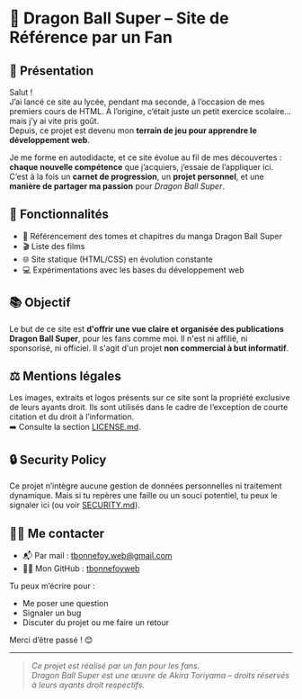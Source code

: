 # 📘 Dragon Ball Super – Site de Référence par un Fan

## 👋 Présentation

Salut !  
J’ai lancé ce site au lycée, pendant ma seconde, à l’occasion de mes premiers cours de HTML. À l’origine, c’était juste un petit exercice scolaire… mais j’y ai vite pris goût.  
Depuis, ce projet est devenu mon **terrain de jeu pour apprendre le développement web**.

Je me forme en autodidacte, et ce site évolue au fil de mes découvertes : **chaque nouvelle compétence** que j’acquiers, j’essaie de l’appliquer ici.  
C’est à la fois un **carnet de progression**, un **projet personnel**, et une **manière de partager ma passion** pour *Dragon Ball Super*.

## 🔧 Fonctionnalités

- 📖 Référencement des tomes et chapitres du manga Dragon Ball Super
- 🎬 Liste des films
- 🌐 Site statique (HTML/CSS) en évolution constante
- 💻 Expérimentations avec les bases du développement web

## 📚 Objectif

Le but de ce site est **d'offrir une vue claire et organisée des publications Dragon Ball Super**, pour les fans comme moi. Il n'est ni affilié, ni sponsorisé, ni officiel. Il s'agit d'un projet **non commercial à but informatif**.

## ⚖️ Mentions légales

Les images, extraits et logos présents sur ce site sont la propriété exclusive de leurs ayants droit. Ils sont utilisés dans le cadre de l’exception de courte citation et du droit à l’information.  
➡️ Consulte la section [LICENSE.md](./LICENSE.md).

## 🔒 Security Policy

Ce projet n’intègre aucune gestion de données personnelles ni traitement dynamique. Mais si tu repères une faille ou un souci potentiel, tu peux le signaler ici (ou voir [SECURITY.md](./SECURITY.md)).

## 🙋‍♂️ Me contacter

- 📬 Par mail : [tbonnefoy.web@gmail.com](mailto:tbonnefoy.web@gmail.com)  
- 🧑‍💻 Mon GitHub : [tbonnefoyweb](https://github.com/tbonnefoyweb)

Tu peux m’écrire pour :
- Me poser une question
- Signaler un bug
- Discuter du projet ou me faire un retour

Merci d’être passé ! 😊

---

> *Ce projet est réalisé par un fan pour les fans.*  
> *Dragon Ball Super est une œuvre de Akira Toriyama – droits réservés à leurs ayants droit respectifs.*
